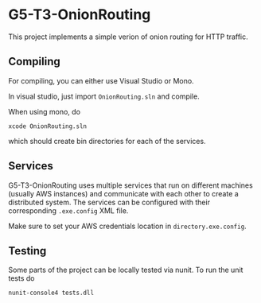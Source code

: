 G5-T3-OnionRouting
==================
This project implements a simple verion of onion routing for HTTP traffic.

Compiling
---------
For compiling, you can either use Visual Studio or Mono.

In visual studio, just import `OnionRouting.sln` and compile.

When using mono, do

	xcode OnionRouting.sln

which should create bin directories for each of the services.


Services
--------
G5-T3-OnionRouting uses multiple services that run on different machines (usually AWS instances) and communicate with
each other to create a distributed system. The services can be configured with their corresponding `.exe.config`
XML file.

Make sure to set your AWS credentials location in `directory.exe.config`.

Testing
-------
Some parts of the project can be locally tested via nunit.
To run the unit tests do

	nunit-console4 tests.dll
